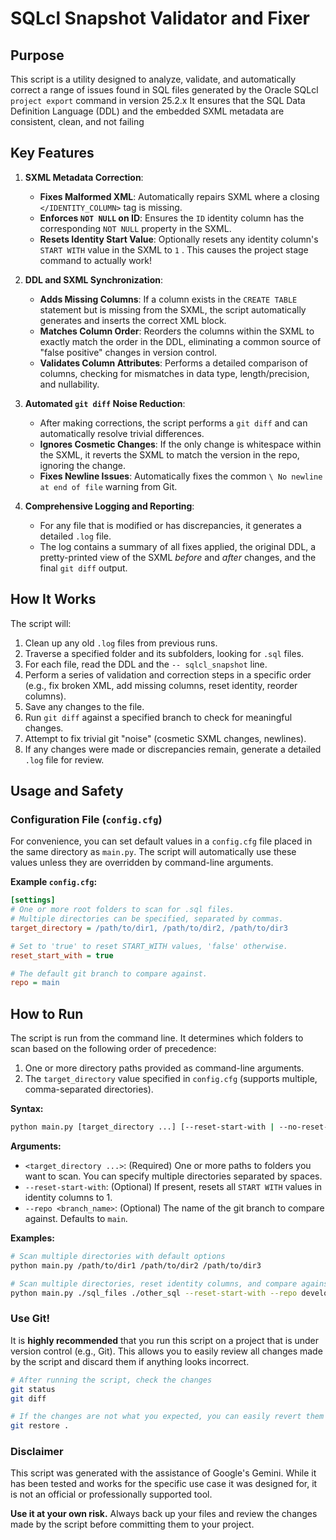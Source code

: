 # SQLcl Snapshot Validator and Fixer

## Purpose

This script is a utility designed to analyze, validate, and automatically correct a  range of  issues found in SQL files generated by the Oracle SQLcl `project export` command in version 25.2.x It ensures that the SQL Data Definition Language (DDL) and the embedded SXML metadata are consistent, clean, and not failing

## Key Features

1.  **SXML Metadata Correction**:
    *   **Fixes Malformed XML**: Automatically repairs SXML where a closing `</IDENTITY_COLUMN>` tag is missing.
    *   **Enforces `NOT NULL` on ID**: Ensures the `ID` identity column has the corresponding `NOT NULL` property in the SXML.
    *   **Resets Identity Start Value**: Optionally resets any identity column's `START WITH` value in the SXML to `1` . This causes the project stage command to actually work!

2.  **DDL and SXML Synchronization**:
    *   **Adds Missing Columns**: If a column exists in the `CREATE TABLE` statement but is missing from the SXML, the script automatically generates and inserts the correct XML block.
    *   **Matches Column Order**: Reorders the columns within the SXML to exactly match the order in the DDL, eliminating a common source of "false positive" changes in version control.
    *   **Validates Column Attributes**: Performs a detailed comparison of columns, checking for mismatches in data type, length/precision, and nullability.

3.  **Automated `git diff` Noise Reduction**:
    *   After making corrections, the script performs a `git diff` and can automatically resolve trivial differences.
    *   **Ignores Cosmetic Changes**: If the only change is whitespace within the SXML, it reverts the SXML to match the version in the repo, ignoring the change.
    *   **Fixes Newline Issues**: Automatically fixes the common `\ No newline at end of file` warning from Git.

4.  **Comprehensive Logging and Reporting**:
    *   For any file that is modified or has discrepancies, it generates a detailed `.log` file.
    *   The log contains a summary of all fixes applied, the original DDL, a pretty-printed view of the SXML *before* and *after* changes, and the final `git diff` output.

## How It Works

The script will:
1.  Clean up any old `.log` files from previous runs.
2.  Traverse a specified folder and its subfolders, looking for `.sql` files.
3.  For each file, read the DDL and the `-- sqlcl_snapshot` line.
4.  Perform a series of validation and correction steps in a specific order (e.g., fix broken XML, add missing columns, reset identity, reorder columns).
5.  Save any changes to the file.
6.  Run `git diff` against a specified branch to check for meaningful changes.
7.  Attempt to fix trivial git "noise" (cosmetic SXML changes, newlines).
8.  If any changes were made or discrepancies remain, generate a detailed `.log` file for review.

## Usage and Safety

### Configuration File (`config.cfg`)

For convenience, you can set default values in a `config.cfg` file placed in the same directory as `main.py`. The script will automatically use these values unless they are overridden by command-line arguments.

**Example `config.cfg`:**
```ini
[settings]
# One or more root folders to scan for .sql files.
# Multiple directories can be specified, separated by commas.
target_directory = /path/to/dir1, /path/to/dir2, /path/to/dir3

# Set to 'true' to reset START_WITH values, 'false' otherwise.
reset_start_with = true

# The default git branch to compare against.
repo = main
```

## How to Run

The script is run from the command line. It determines which folders to scan based on the following order of precedence:

1.  One or more directory paths provided as command-line arguments.
2.  The `target_directory` value specified in `config.cfg` (supports multiple, comma-separated directories).

**Syntax:**
```bash
python main.py [target_directory ...] [--reset-start-with | --no-reset-start-with] [--repo <branch_name>]
```

**Arguments:**
*   `<target_directory ...>`: (Required) One or more paths to folders you want to scan. You can specify multiple directories separated by spaces.
*   `--reset-start-with`: (Optional) If present, resets all `START WITH` values in identity columns to 1.
*   `--repo <branch_name>`: (Optional) The name of the git branch to compare against. Defaults to `main`.

**Examples:**

```bash
# Scan multiple directories with default options
python main.py /path/to/dir1 /path/to/dir2 /path/to/dir3

# Scan multiple directories, reset identity columns, and compare against the 'develop' branch
python main.py ./sql_files ./other_sql --reset-start-with --repo develop
```

### **Use Git\!**

It is **highly recommended** that you run this script on a project that is under version control (e.g., Git). This allows you to easily review all changes made by the script and discard them if anything looks incorrect.

```bash
# After running the script, check the changes
git status
git diff

# If the changes are not what you expected, you can easily revert them
git restore .
```

### Disclaimer

This script was generated with the assistance of Google's Gemini. While it has been tested and works for the specific use case it was designed for, it is not an official or professionally supported tool.

**Use it at your own risk.** Always back up your files and review the changes made by the script before committing them to your project.
